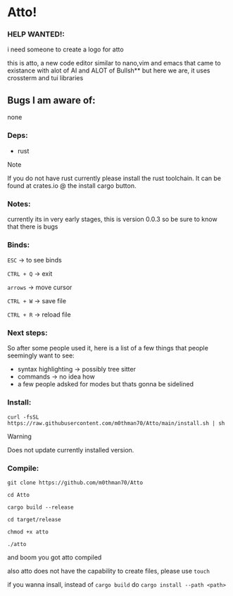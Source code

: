 # Atto!

### HELP WANTED!:
i need someone to create a logo for atto

this is atto, a new code editor similar to nano,vim and emacs that came to existance with alot of AI and ALOT of Bullsh** but here we are, it uses crossterm and tui libraries


## Bugs I am aware of:

none


### Deps:

  - rust 
    
> [!NOTE]  
> If you do not have rust currently please install the rust toolchain. It can be found at crates.io @ the install cargo button.

### Notes:

currently its in very early stages, this is version 0.0.3 so be sure to know that there is bugs 

### Binds:

`ESC` -> to see binds

`CTRL + Q` -> exit

`arrows` -> move cursor

`CTRL + W` -> save file

`CTRL + R` -> reload file

### Next steps:

So after some people used it, here is a list of a few things that people seemingly want to see:

- syntax highlighting -> possibly tree sitter
- commands -> no idea how
- a few people adsked for modes but thats gonna be sidelined

### Install:

```curl -fsSL https://raw.githubusercontent.com/m0thman70/Atto/main/install.sh | sh``` 


> [!WARNING]
> Does not update currently installed version.


### Compile:

`git clone https://github.com/m0thman70/Atto`

`cd Atto`

`cargo build --release`

`cd target/release`

`chmod +x atto`

`./atto`

and boom you got atto compiled

also atto does not have the capability to create files, please use `touch`  

if you wanna insall, instead of `cargo build` do `cargo install --path <path>`
